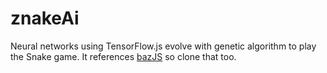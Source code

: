 # znakeAi
Neural networks using TensorFlow.js evolve with genetic algorithm to play the Snake game.
It references [bazJS](https://github.com/PyaBzz/bazJS) so clone that too.
